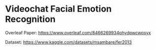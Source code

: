 # Videochat Facial Emotion Recognition

Overleaf Paper: https://www.overleaf.com/8466269934phydpwcwpsyx

Dataset: https://www.kaggle.com/datasets/msambare/fer2013
